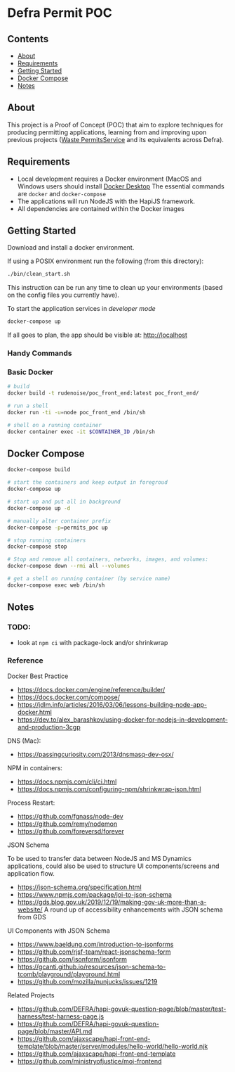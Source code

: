 # Defra Permit POC

## Contents

- [About](#about)
- [Requirements](#requirements)
- [Getting Started](#getting-started)
- [Docker Compose](#docker-compose)
- [Notes](#notes)


## About

This project is a Proof of Concept (POC) that aim to explore
techniques for producing permitting applications, learning from and
improving upon previous projects
([Waste PermitsService](https://github.com/DEFRA/waste-permits)
and its equivalents across Defra).


## Requirements

* Local development requires a Docker environment (MacOS and
  Windows users should install
  [Docker Desktop](https://www.docker.com/get-started)
  The essential commands are `docker` and `docker-compose`
* The applications will run NodeJS with the HapiJS framework.
* All dependencies are contained within the Docker images

## Getting Started

Download and install a docker environment.

If using a POSIX environment run the following (from this
directory):

```sh
./bin/clean_start.sh
```

This instruction can be run any time to clean up your environments
(based on the config files you currently have).

To start the application services in _developer mode_
```sh
docker-compose up
```

If all goes to plan, the app should be visible at:
[http://localhost](http://localhost)



### Handy Commands

### Basic Docker

```sh
# build
docker build -t rudenoise/poc_front_end:latest poc_front_end/

# run a shell
docker run -ti -u=node poc_front_end /bin/sh

# shell on a running container
docker container exec -it $CONTAINER_ID /bin/sh
```

## Docker Compose

```sh
docker-compose build

# start the containers and keep output in foregroud
docker-compose up

# start up and put all in background
docker-compose up -d

# manually alter container prefix
docker-compose -p=permits_poc up

# stop running containers
docker-compose stop

# Stop and remove all containers, networks, images, and volumes:
docker-compose down --rmi all --volumes

# get a shell on running container (by service name)
docker-compose exec web /bin/sh
```


## Notes

### TODO:

- look at `npm ci` with package-lock and/or shrinkwrap

### Reference

Docker Best Practice
- https://docs.docker.com/engine/reference/builder/
- https://docs.docker.com/compose/
- https://jdlm.info/articles/2016/03/06/lessons-building-node-app-docker.html
- https://dev.to/alex_barashkov/using-docker-for-nodejs-in-development-and-production-3cgp

DNS (Mac):
- https://passingcuriosity.com/2013/dnsmasq-dev-osx/

NPM in containers:
- https://docs.npmjs.com/cli/ci.html
- https://docs.npmjs.com/configuring-npm/shrinkwrap-json.html

Process Restart:
- https://github.com/fgnass/node-dev
- https://github.com/remy/nodemon
- https://github.com/foreversd/forever

JSON Schema

To be used to transfer data between NodeJS and MS Dynamics
applications, could also be used to structure UI components/screens
and application flow.

- https://json-schema.org/specification.html
- https://www.npmjs.com/package/joi-to-json-schema
- https://gds.blog.gov.uk/2019/12/19/making-gov-uk-more-than-a-website/
  A round up of accessibility enhancements with JSON schema from GDS

UI Components with JSON Schema

- https://www.baeldung.com/introduction-to-jsonforms
- https://github.com/rjsf-team/react-jsonschema-form
- https://github.com/jsonform/jsonform
- https://gcanti.github.io/resources/json-schema-to-tcomb/playground/playground.html
- https://github.com/mozilla/nunjucks/issues/1219

Related Projects
- https://github.com/DEFRA/hapi-govuk-question-page/blob/master/test-harness/test-harness-page.js
- https://github.com/DEFRA/hapi-govuk-question-page/blob/master/API.md
- https://github.com/ajaxscape/hapi-front-end-template/blob/master/server/modules/hello-world/hello-world.njk
- https://github.com/ajaxscape/hapi-front-end-template
- https://github.com/ministryofjustice/moj-frontend
